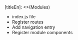 [titleEn]: <>(Modules)

* index.js file
* Register routes
* Add navigation entry
* Register module components
